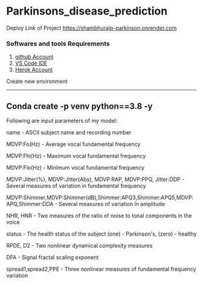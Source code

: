# Parkinsons_disease_prediction

Deploy Link of Project
https://shambhurajp-parkinson.onrender.com

### Softwares and tools Requirements


1. [github Account](https://github.com)
2. [VS Code IDE](https://code.visualstudio.com/)
3. [Herok Account](https://heroku.com)


Create new environment

---

Conda create -p venv python==3.8 -y
---

Following are input parameters of my model:

name - ASCII subject name and recording number

MDVP:Fo(Hz) - Average vocal fundamental frequency

MDVP:Fhi(Hz) - Maximum vocal fundamental frequency

MDVP:Flo(Hz) - Minimum vocal fundamental frequency

MDVP:Jitter(%), MDVP:Jitter(Abs), MDVP:RAP, MDVP:PPQ, Jitter:DDP - Several measures of variation in fundamental frequency

MDVP:Shimmer,MDVP:Shimmer(dB),Shimmer:APQ3,Shimmer:APQ5,MDVP:APQ,Shimmer:DDA - Several measures of variation in amplitude

NHR, HNR - Two measures of the ratio of noise to tonal components in the voice

status - The health status of the subject (one) - Parkinson's, (zero) - healthy

RPDE, D2 - Two nonlinear dynamical complexity measures

DFA - Signal fractal scaling exponent

spread1,spread2,PPE - Three nonlinear measures of fundamental frequency variation
